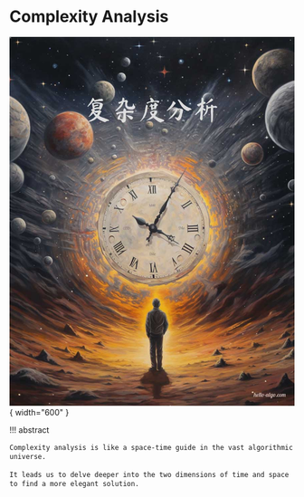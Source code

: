 # Complexity Analysis

<div class="center-table" markdown>

![complexity_analysis](../assets/covers/chapter_complexity_analysis.jpg){ width="600" }

</div>

!!! abstract

    Complexity analysis is like a space-time guide in the vast algorithmic universe.
   
    It leads us to delve deeper into the two dimensions of time and space to find a more elegant solution.
